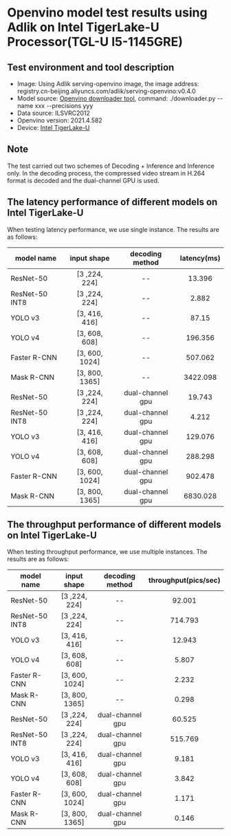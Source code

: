 # Openvino model test results using Adlik on Intel TigerLake-U Processor(TGL-U I5-1145GRE)

## Test environment and tool description

- Image: Using Adlik serving-openvino image, the image address:
registry.cn-beijing.aliyuncs.com/adlik/serving-openvino:v0.4.0
- Model source: [Openvino downloader tool](https://docs.openvino.ai/latest/omz_tools_downloader.html),
command: ./downloader.py --name xxx --precisions yyy
- Data source: ILSVRC2012
- Openvino version: 2021.4.582
- Device: [Intel TigerLake-U](https://ark.intel.com/content/www/us/en/ark/products/codename/88759/products-formerly-tiger-lake.html)

## Note

The test carried out two schemes of Decoding + Inference and Inference only.
In the decoding process, the compressed video stream in H.264 format is decoded and
the dual-channel GPU is used.

## The latency performance of different models on Intel TigerLake-U

When testing latency performance, we use single instance. The results are as follows:

| model name      |input shape    |decoding method  |latency(ms)  |
| ----------------|:-------------:|:---------------:|:-----------:|
| ResNet-50       |[3 ,224, 224]  | --              |13.396       |
| ResNet-50 INT8  |[3 ,224, 224]  | --              |2.882        |
| YOLO v3         |[3, 416, 416]  | --              |87.15        |
| YOLO v4         |[3, 608, 608]  | --              |196.356      |
| Faster R-CNN    |[3, 600, 1024] | --              |507.062      |
| Mask R-CNN      |[3, 800, 1365] | --              |3422.098     |
| ResNet-50       |[3 ,224, 224]  | dual-channel gpu|19.743       |
| ResNet-50 INT8  |[3 ,224, 224]  | dual-channel gpu|4.212        |
| YOLO v3         |[3, 416, 416]  | dual-channel gpu|129.076      |
| YOLO v4         |[3, 608, 608]  | dual-channel gpu|288.298      |
| Faster R-CNN    |[3, 600, 1024] | dual-channel gpu|902.478      |
| Mask R-CNN      |[3, 800, 1365] | dual-channel gpu|6830.028     |

## The throughput performance of different models on Intel TigerLake-U

When testing throughput performance, we use multiple instances. The results are as follows:

| model name      | input shape   |decoding method  |throughput(pics/sec)|
| ----------------| :------------:|:---------------:|:------------------:|
| ResNet-50       | [3 ,224, 224] | --              |92.001              |
| ResNet-50 INT8  | [3 ,224, 224] | --              |714.793             |
| YOLO v3         | [3, 416, 416] | --              |12.943              |
| YOLO v4         | [3, 608, 608] | --              |5.807               |
| Faster R-CNN    | [3, 600, 1024]| --              |2.232               |
| Mask R-CNN      | [3, 800, 1365]| --              |0.298               |
| ResNet-50       | [3 ,224, 224] | dual-channel gpu|60.525              |
| ResNet-50 INT8  | [3 ,224, 224] | dual-channel gpu|515.769             |
| YOLO v3         | [3, 416, 416] | dual-channel gpu|9.181               |
| YOLO v4         | [3, 608, 608] | dual-channel gpu|3.842               |
| Faster R-CNN    | [3, 600, 1024]| dual-channel gpu|1.171               |
| Mask R-CNN      | [3, 800, 1365]| dual-channel gpu|0.146               |
